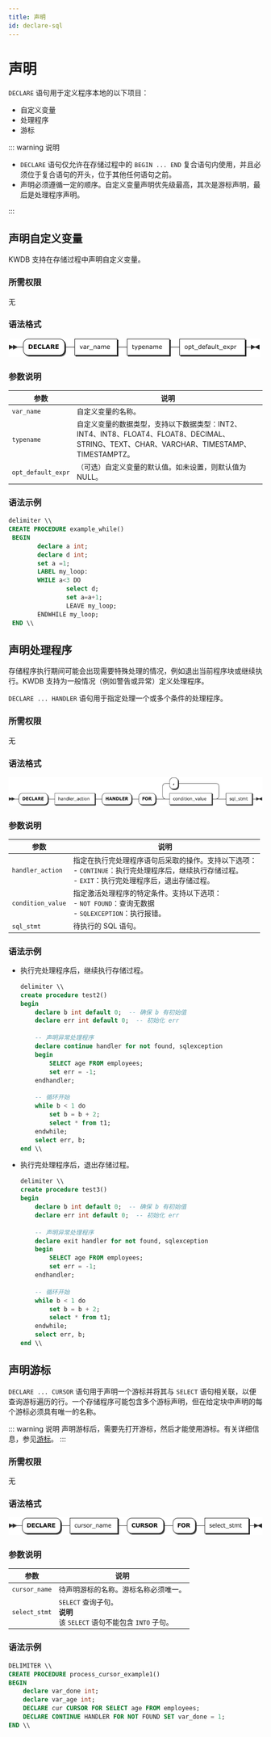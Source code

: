 ```yaml
---
title: 声明
id: declare-sql
---
```


# 声明

`DECLARE` 语句用于定义程序本地的以下项目：

- 自定义变量
- 处理程序
- 游标

::: warning 说明

- `DECLARE` 语句仅允许在存储过程中的 `BEGIN ... END` 复合语句内使用，并且必须位于复合语句的开头，位于其他任何语句之前。
- 声明必须遵循一定的顺序。自定义变量声明优先级最高，其次是游标声明，最后是处理程序声明。

:::

## 声明自定义变量

KWDB 支持在存储过程中声明自定义变量。

### 所需权限

无

### 语法格式

![](../../static/sql-reference/declare_var.png)

### 参数说明

| 参数 | 说明 |
| --- | --- |
| `var_name` | 自定义变量的名称。|
| `typename` | 自定义变量的数据类型，支持以下数据类型：INT2、INT4、INT8、FLOAT4、FLOAT8、DECIMAL、STRING、TEXT、CHAR、VARCHAR、TIMESTAMP、TIMESTAMPTZ。 |
| `opt_default_expr` |（可选）自定义变量的默认值。如未设置，则默认值为 NULL。|

### 语法示例

```sql
delimiter \\
CREATE PROCEDURE example_while()
 BEGIN
        declare a int;
        declare d int; 
        set a =1;
        LABEL my_loop:
        WHILE a<3 DO
                select d; 
                set a=a+1;
                LEAVE my_loop;
        ENDWHILE my_loop;
 END \\
```

## 声明处理程序

存储程序执行期间可能会出现需要特殊处理的情况，例如退出当前程序块或继续执行。KWDB 支持为一般情况（例如警告或异常）定义处理程序。

`DECLARE ... HANDLER` 语句用于指定处理一个或多个条件的处理程序。

### 所需权限

无

### 语法格式

![](../../static/sql-reference/declare_continue_handler.png)

### 参数说明

| 参数 | 说明 |
| --- | --- |
| `handler_action` | 指定在执行完处理程序语句后采取的操作。支持以下选项：<br>- `CONTINUE`：执行完处理程序后，继续执行存储过程。<br >- `EXIT`：执行完处理程序后，退出存储过程。|
| `condition_value` | 指定激活处理程序的特定条件。支持以下选项：<br>- `NOT FOUND`：查询无数据 <br>- `SQLEXCEPTION`：执行报错。|
|`sql_stmt`| 待执行的 SQL 语句。|

### 语法示例

- 执行完处理程序后，继续执行存储过程。

    ```sql
    delimiter \\
    create procedure test2() 
    begin 
        declare b int default 0;  -- 确保 b 有初始值
        declare err int default 0;  -- 初始化 err

        -- 声明异常处理程序
        declare continue handler for not found, sqlexception
        begin
            SELECT age FROM employees;
            set err = -1;
        endhandler;

        -- 循环开始
        while b < 1 do 
            set b = b + 2;
            select * from t1;
        endwhile;
        select err, b;
    end \\
    ```

- 执行完处理程序后，退出存储过程。

    ```sql
    delimiter \\
    create procedure test3() 
    begin 
        declare b int default 0;  -- 确保 b 有初始值
        declare err int default 0;  -- 初始化 err

        -- 声明异常处理程序
        declare exit handler for not found, sqlexception
        begin
            SELECT age FROM employees;
            set err = -1;
        endhandler;

        -- 循环开始
        while b < 1 do 
            set b = b + 2;
            select * from t1;
        endwhile;
        select err, b;
    end \\
    ```

## 声明游标

`DECLARE ... CURSOR` 语句用于声明一个游标并将其与 `SELECT` 语句相关联，以便查询游标遍历的行。一个存储程序可能包含多个游标声明，但在给定块中声明的每个游标必须具有唯一的名称。

::: warning 说明
声明游标后，需要先打开游标，然后才能使用游标。有关详细信息，参见[游标](../other-sql-statements/cursor-sql.md)。
:::

### 所需权限

无

### 语法格式

![](../../static/sql-reference/declare_cursor.png)

### 参数说明

| 参数 | 说明 |
| --- | --- |
| `cursor_name` | 待声明游标的名称。游标名称必须唯一。|
| `select_stmt` | `SELECT` 查询子句。<br> **说明**<br> 该 `SELECT` 语句不能包含 `INTO` 子句。|

### 语法示例

```sql
DELIMITER \\
CREATE PROCEDURE process_cursor_example1()
BEGIN 
    declare var_done int; 
    declare var_age int; 
    DECLARE cur CURSOR FOR SELECT age FROM employees; 
    DECLARE CONTINUE HANDLER FOR NOT FOUND SET var_done = 1; 
END \\
```
